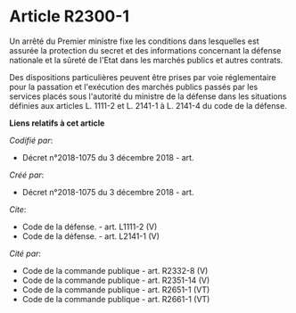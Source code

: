 # Article R2300-1

Un arrêté du Premier ministre fixe les conditions dans lesquelles est assurée la protection du secret et des informations
concernant la défense nationale et la sûreté de l'Etat dans les marchés publics et autres contrats. 

Des dispositions particulières peuvent être prises par voie réglementaire pour la passation et l'exécution des marchés
publics passés par les services placés sous l'autorité du ministre de la défense dans les situations définies aux articles
L. 1111-2  et  L. 2141-1 à L. 2141-4 du code de la défense.

**Liens relatifs à cet article**

_Codifié par_:

  - Décret n°2018-1075 du 3 décembre 2018 - art.

_Créé par_:

  - Décret n°2018-1075 du 3 décembre 2018 - art.

_Cite_:

  - Code de la défense. - art. L1111-2 (V)
  - Code de la défense. - art. L2141-1 (V)

_Cité par_:

  - Code de la commande publique - art. R2332-8 (V)
  - Code de la commande publique - art. R2351-14 (V)
  - Code de la commande publique - art. R2651-1 (VT)
  - Code de la commande publique - art. R2661-1 (VT)
